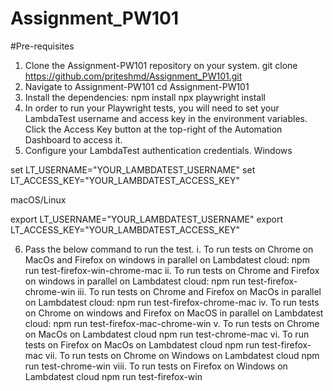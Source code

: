 # Assignment_PW101

#Pre-requisites
1. Clone the Assignment-PW101 repository on your system.
    git clone https://github.com/priteshmd/Assignment_PW101.git
2. Navigate to Assignment-PW101
    cd Assignment-PW101
3. Install the dependencies:
    npm install
    npx playwright install
4. In order to run your Playwright tests, you will need to set your LambdaTest username and access key in the environment variables. Click the Access Key button at the top-right of the Automation Dashboard to access it.
5. Configure your LambdaTest authentication credentials.
Windows

set LT_USERNAME="YOUR_LAMBDATEST_USERNAME"
set LT_ACCESS_KEY="YOUR_LAMBDATEST_ACCESS_KEY"

macOS/Linux

export LT_USERNAME="YOUR_LAMBDATEST_USERNAME"
export LT_ACCESS_KEY="YOUR_LAMBDATEST_ACCESS_KEY"

6. Pass the below command to run the test.
    i. To run tests on Chrome on MacOs and Firefox on windows in parallel on Lambdatest cloud:
    npm run test-firefox-win-chrome-mac 
    ii. To run tests on Chrome and Firefox on windows in parallel on Lambdatest cloud:
    npm run test-firefox-chrome-win
    iii. To run tests on Chrome and Firefox on MacOs in parallel on Lambdatest cloud:
    npm run test-firefox-chrome-mac
    iv. To run tests on Chrome on windows and Firefox on MacOS in parallel on Lambdatest cloud:
    npm run test-firefox-mac-chrome-win 
    v. To run tests on Chrome on MacOs on Lambdatest cloud
    npm run test-chrome-mac
    vi. To run tests on Firefox on MacOs on Lambdatest cloud
    npm run test-firefox-mac
    vii. To run tests on Chrome on Windows on Lambdatest cloud
    npm run test-chrome-win
    viii. To run tests on Firefox on Windows on Lambdatest cloud
    npm run test-firefox-win


